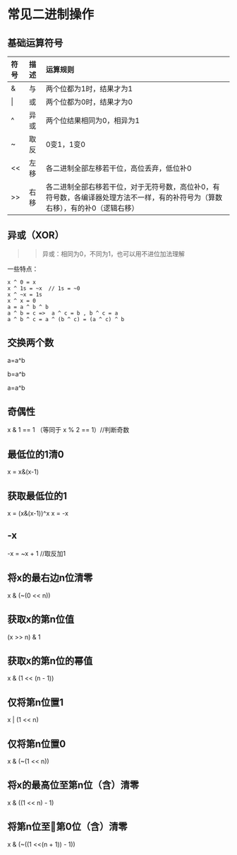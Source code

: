 # 常见二进制操作

## 基础运算符号

| 符号 | 描述 | 运算规则 |
| :- | :- | :- |
| & | 与 | 两个位都为1时，结果才为1 |
| &#124; | 或 | 两个位都为0时，结果才为0 |
| ^ | 异或 | 两个位结果相同为0，相异为1 |
| ~ | 取反 | 0变1，1变0 |
| << | 左移 | 各二进制全部左移若干位，高位丢弃，低位补0 |
| >> | 右移 | 各二进制全部右移若干位，对于无符号数，高位补0，有符号数，各编译器处理方法不一样，有的补符号为（算数右移），有的补0（逻辑右移） |

## 异或（XOR）

>> 异或：相同为0，不同为1，也可以用不进位加法理解

一些特点：
```
x ^ 0 = x
x ^ 1s = ~x  // 1s = ~0
x ^ ~x = 1s
x ^ x = 0
a = a ^ b ^ b
a ^ b = c =>  a ^ c = b , b ^ c = a
a ^ b ^ c = a ^ (b ^ c) = (a ^ c) ^ b
```

## 交换两个数

a=a^b

b=a^b

a=a^b

## 奇偶性
x & 1 == 1 （等同于 x % 2 == 1）//判断奇数

## 最低位的1清0
x = x&(x-1)

## 获取最低位的1
x = (x&(x-1))^x
x = -x 

## -x 
-x = ~x + 1 //取反加1

## 将x的最右边n位清零
x & (~(0 << n))

## 获取x的第n位值
(x >> n) & 1

## 获取x的第n位的幂值
x & (1 << (n - 1))

## 仅将第n位置1
x | (1 << n)

## 仅将第n位置0
x & (~(1 << n))

## 将x的最高位至第n位（含）清零

x & ((1 << n) - 1)

## 将第n位至第0位（含）清零
x & (~((1 <<(n + 1)) - 1))











